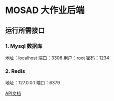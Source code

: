# MOSAD 大作业后端

## 运行所需接口
### 1. Mysql 数据库
地址：localhost
端口：3306
用户：root
密码：1234

### 2. Redis
地址：127.0.0.1
端口：6379

[API文档](./MOSAD_FinalProject_API.md)